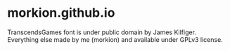 morkion.github.io
=================

TranscendsGames font is under public domain by James Kilfiger.
Everything else made by me (morkion) and available under GPLv3 license.
